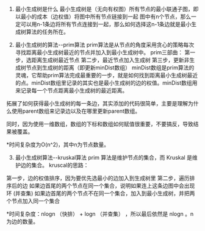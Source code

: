 1. 最小生成树是什么
最小生成树是（无向有权图）所有节点的最小联通子图，即以最小的成本（边权值）将图中所有节点链接到一起
图中有n个节点，那么一定可以用n-1条边将所有节点连接到一起，那么如何选择这n-1条边就是最小生成树算法的任务所在。

2. 最小生成树的算法--prim算法
prim算法是从节点的角度采用贪心的策略每次寻找距离最小生成树最近的节点并加入到最小生成树中。
prim三部曲：
第一步，选距离生成树最近节点
第二步，最近节点加入生成树
第三步，更新非生成树节点到生成树的距离（即更新minDist数组）
minDist数组是prim算法的灵魂，它帮助prim算法完成最重要的一步，就是如何找到距离最小生成树最近的点。minDist数组里记录的其实也是最小生成树的边的权值。minDist数组用来记录每一个节点距离最小生成树的最近距离。

拓展了如何获得最小生成树的每一条边，其实添加的代码很简单，主要是理解为什么使用parent数组来记录边以及在哪里更新parent数组。

同时，因为使用一维数组，数组的下标和数组如何赋值很重要，不要搞反，导致结果被覆盖。

*时间复杂度为O(n^2)，其中n为节点数量。

3. 最小生成树算法--kruskal算法
prim 算法是维护节点的集合，而 Kruskal 是维护边的集合。
kruscal的思路：

第一步，边的权值排序，因为要优先选最小的边加入到生成树里
第二步，遍历排序后的边
如果边首尾的两个节点在同一个集合，说明如果连上这条边图中会出现环 (并查集)
如果边首尾的两个节点不在同一个集合，加入到最小生成树，并把两个节点加入同一个集合

*时间复杂度：nlogn （快排） + logn （并查集） ，所以最后依然是 nlogn 。n为边的数量。